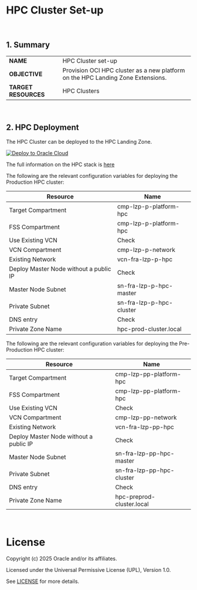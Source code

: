 # HPC Cluster Set-up <!-- omit from toc -->
&nbsp; 

## **1. Summary**

|                      |                                                       |
| -------------------- | ----------------------------------------------------- |
| **NAME**         | HPC Cluster set-up                                    |
| **OBJECTIVE**        | Provision OCI HPC cluster as a new platform on the HPC Landing Zone Extensions. |
| **TARGET RESOURCES** | HPC Clusters                                                 |

&nbsp; 

## **2. HPC Deployment**

The HPC Cluster can be deployed to the HPC Landing Zone.

[![Deploy to Oracle Cloud](https://oci-resourcemanager-plugin.plugins.oci.oraclecloud.com/latest/deploy-to-oracle-cloud.svg)](https://cloud.oracle.com/resourcemanager/stacks/create?zipUrl=https://github.com/oracle-quickstart/oci-hpc/archive/refs/heads/master.zip)

The full information on the HPC stack is [here](https://github.com/oracle-quickstart/oci-hpc/)

The following are the relevant configuration variables for deploying the Production HPC cluster:

| Resource | Name |
| --- | --- |
| Target Compartment | cmp-lzp-p-platform-hpc |
| FSS Compartment | cmp-lzp-p-platform-hpc |
| Use Existing VCN | Check |
| VCN Compartment | cmp-lzp-p-network |
| Existing Network | vcn-fra-lzp-p-hpc |
| Deploy Master Node without a public IP | Check |
| Master Node Subnet | sn-fra-lzp-p-hpc-master |
| Private Subnet | sn-fra-lzp-p-hpc-cluster |
| DNS entry | Check |
| Private Zone Name | hpc-prod-cluster.local |

The following are the relevant configuration variables for deploying the Pre-Production HPC cluster:

| Resource | Name |
| --- | --- |
| Target Compartment | cmp-lzp-pp-platform-hpc |
| FSS Compartment | cmp-lzp-pp-platform-hpc |
| Use Existing VCN | Check |
| VCN Compartment | cmp-lzp-pp-network |
| Existing Network | vcn-fra-lzp-pp-hpc |
| Deploy Master Node without a public IP | Check |
| Master Node Subnet | sn-fra-lzp-pp-hpc-master |
| Private Subnet | sn-fra-lzp-pp-hpc-cluster |
| DNS entry | Check |
| Private Zone Name | hpc-preprod-cluster.local |

&nbsp;

# License <!-- omit from toc -->

Copyright (c) 2025 Oracle and/or its affiliates.

Licensed under the Universal Permissive License (UPL), Version 1.0.

See [LICENSE](/LICENSE.txt) for more details.
